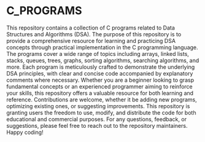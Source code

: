 # C_PROGRAMS

This repository contains a collection of C programs related to Data Structures and Algorithms (DSA). The purpose of this repository is to provide a comprehensive resource for learning and practicing DSA concepts through practical implementation in the C programming language. The programs cover a wide range of topics including arrays, linked lists, stacks, queues, trees, graphs, sorting algorithms, searching algorithms, and more. Each program is meticulously crafted to demonstrate the underlying DSA principles, with clear and concise code accompanied by explanatory comments where necessary. Whether you are a beginner looking to grasp fundamental concepts or an experienced programmer aiming to reinforce your skills, this repository offers a valuable resource for both learning and reference. Contributions are welcome, whether it be adding new programs, optimizing existing ones, or suggesting improvements. This repository is granting users the freedom to use, modify, and distribute the code for both educational and commercial purposes. For any questions, feedback, or suggestions, please feel free to reach out to the repository maintainers. Happy coding!
